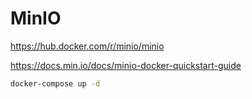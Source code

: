 # MinIO

https://hub.docker.com/r/minio/minio

https://docs.min.io/docs/minio-docker-quickstart-guide

```bash
docker-compose up -d
```
